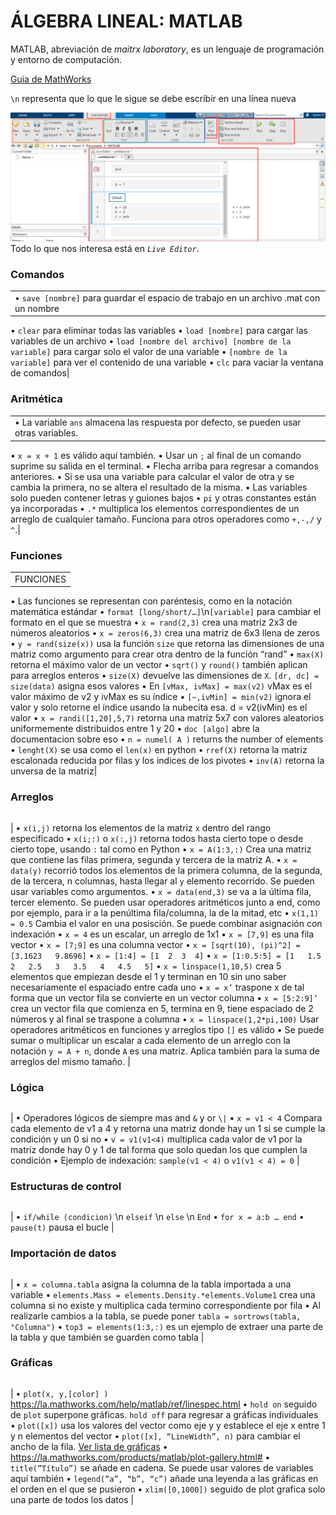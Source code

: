 # ÁLGEBRA LINEAL: MATLAB
MATLAB, abreviación de _maitrx laboratory_, es un lenguaje de programación y entorno de computación. 

[Guia de MathWorks](https://la.mathworks.com/help/matlab/matlab_prog/)

`\n` representa que lo que le sigue se debe escribir en una línea nueva

![GUI](.\matlabgui.png)
Todo lo que nos interesa está en _`Live Editor`_.

### Comandos
|  |
|----------|
|• ```save [nombre]``` para guardar el espacio de trabajo en un archivo .mat con un nombre
• ```clear``` para eliminar todas las variables
• ```load [nombre]``` para cargar las variables de un archivo
• ```load [nombre del archivo] [nombre de la variable]``` para cargar solo el valor de una variable
• ```[nombre de la variable]``` para ver el contenido de una variable
• `clc` para vaciar la ventana de comandos|

### Aritmética
| |
|---|
|• La variable `ans` almacena las respuesta por defecto, se pueden usar otras variables.
• `x = x + 1` es válido aquí también.
• Usar un `;` al final de un comando suprime su salida en el terminal.
• Flecha arriba para regresar a comandos anteriores.
• Si se usa una variable para calcular el valor de otra y se cambia la primera, no se altera el resultado de la misma.
• Las variables solo pueden contener letras y guiones bajos
• `pi` y otras constantes están ya incorporadas
•  `.*` multiplica los elementos correspondientes de un arreglo de cualquier tamaño. Funciona para otros operadores como `+,-,/` y `^`.|

### Funciones
||
|-|
|FUNCIONES
• Las funciones se representan con paréntesis, como en la notación matemática estándar
• `format [long/short/…]`\n`[variable]` para cambiar el formato en el que se muestra
• `x = rand(2,3)` crea una matriz 2x3 de números aleatorios
•  `x = zeros(6,3)` crea una matriz de 6x3 llena de zeros
•  `y = rand(size(x))` usa la función `size` que retorna las dimensiones de una matriz como argumento para crear otra dentro de la función “rand”
•  `max(X)` retorna el máximo valor de un vector
•  `sqrt()` y `round()` también aplican para arreglos enteros
•  `size(X)` devuelve las dimensiones de `X`. `[dr, dc] = size(data)` asigna esos valores 
•  En `[vMax, ivMax] = max(v2)` vMax es el valor máximo de v2 y ivMax es su índice
•  `[~,ivMin] = min(v2)` ignora el valor y solo retorne el índice usando la nubecita esa. d = v2(ivMin) es el valor
•  `x = randi([1,20],5,7)` retorna una matriz 5x7 con valores aleatorios uniformemente distribuidos entre 1 y 20
•  `doc [algo]` abre la documentacion sobre eso
•  `n = numel( A )` returns the number of elements
•  `lenght(X)` se usa como el `len(x)` en python
• `rref(X)` retorna la matriz escalonada reducida por filas y los indices de los pivotes
• `inv(A)` retorna la unversa de la matriz|

### Arreglos
| |
|---|
|
•  `x(i,j)` retorna los elementos de la matriz `x` dentro del rango especificado
•  `x(i;:)` o  `x(:,j)` retorna todos hasta cierto tope o desde cierto tope, usando `:` tal como en Python
•  `x = A(1:3,:)` Crea una matriz que contiene las filas primera, segunda y tercera de la matriz A.
•  `x = data(y)` recorrió todos los elementos de la primera columna, de la segunda, de la tercera, n columnas, hasta llegar al `y` elemento recorrido. Se pueden usar variables como argumentos.
•  `x = data(end,3)` se va a la última fila, tercer elemento. Se pueden usar operadores aritméticos junto a end, como por ejemplo, para ir a la penúltima fila/columna, la de la mitad, etc
•  `x(1,1) = 0.5` Cambia el valor en una posisción. Se puede combinar asignación con indexación 
• `x = 4` es un escalar, un arreglo de 1x1
• `x = [7,9]` es una fila vector
• `x = [7;9]` es una columna vector
•  `x = [sqrt(10), (pi)^2] = [3.1623   9.8696]`
•  `x = [1:4] = [1  2  3  4]`
•  `x = [1:0.5:5] = [1   1.5   2   2.5   3   3.5   4   4.5   5]`
•  `x = linspace(1,10,5)` crea 5 elementos que empiezan desde el 1 y terminan en 10 sin uno saber necesariamente el espaciado entre cada uno
•  `x = x’` traspone x de tal forma que un vector fila se convierte en un vector columna
•  `x = [5:2:9]’` crea un vector fila que comienza en 5, termina en 9, tiene espaciado de 2 números y al final se traspone a columna
•  `x = linspace(1,2*pi,100)` Usar operadores aritméticos en funciones y arreglos tipo `[]` es válido
•  Se puede sumar o multiplicar un escalar a cada elemento de un arreglo con la notación `y = A + n`, donde `A` es una matriz. Aplica también para la suma de arreglos del mismo tamaño.
|

### Lógica
| |
|---|
|
• Operadores lógicos de siempre mas and `&` y or `\|`
• `x = v1 < 4` Compara cada elemento de v1 a 4 y retorna una matriz donde hay un 1 si se cumple la condición y un 0 si no
• `v = v1(v1<4)` multiplica cada valor de v1 por la matriz donde hay 0 y 1 de tal forma que solo quedan los que cumplen la condición
• Ejemplo de indexación: `sample(v1 < 4)` o `v1(v1 < 4) = 0`
|

### Estructuras de control
| |
|---|
|
• `if/while (condicion)` \n `elseif` \n `else` \n `End`
• `for x = a:b … end`
• `pause(t)` pausa el bucle 
|

### Importación de datos
| |
|---|
|
• `x = columna.tabla` asigna la columna de la tabla importada a una variable
• `elements.Mass = elements.Density.*elements.Volume1` crea una columna si no existe y multiplica cada termino correspondiente por fila
• Al realizarle cambios a la tabla, se puede poner `tabla = sortrows(tabla, "Columna")`
• `top3 = elements(1:3,:)` es un ejemplo de extraer una parte de la tabla y que también se guarden como tabla
|

### Gráficas
| |
|---|
|
• `plot(x, y,[color] )` https://la.mathworks.com/help/matlab/ref/linespec.html
• `hold on` seguido de `plot` superpone gráficas. `hold off` para regresar a gráficas individuales
• `plot([x])` usa los valores del vector como eje y y establece el eje x entre 1 y n elementos del vector
• `plot([x], “LineWidth”, n)` para cambiar el ancho de la fila. [Ver lista de gráficas](https://la.mathworks.com/help/matlab/ref/matlab.graphics.chart.primitive.line-properties.html)
• https://la.mathworks.com/products/matlab/plot-gallery.html#
• `title(”Título”)` se añade en cadena. Se puede usar valores de variables aquí también
• `legend(”a”, “b”, “c”)` añade una leyenda a las gráficas en el orden en el que se pusieron
• `xlim([0,1000])` seguido de plot grafica solo una parte de todos los datos
|

